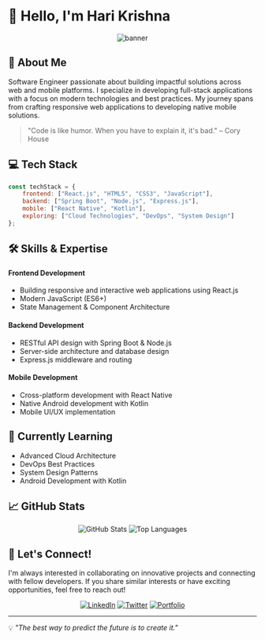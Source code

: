 # 👋 Hello, I'm Hari Krishna 

<div align="center">
  <img src="/api/placeholder/800/200" alt="banner" />
</div>

## 🚀 About Me

Software Engineer passionate about building impactful solutions across web and mobile platforms. I specialize in developing full-stack applications with a focus on modern technologies and best practices. My journey spans from crafting responsive web applications to developing native mobile solutions.

> "Code is like humor. When you have to explain it, it's bad." – Cory House

## 💻 Tech Stack

```javascript
const techStack = {
    frontend: ["React.js", "HTML5", "CSS3", "JavaScript"],
    backend: ["Spring Boot", "Node.js", "Express.js"],
    mobile: ["React Native", "Kotlin"],
    exploring: ["Cloud Technologies", "DevOps", "System Design"]
};
```

## 🛠️ Skills & Expertise

#### Frontend Development
- Building responsive and interactive web applications using React.js
- Modern JavaScript (ES6+)
- State Management & Component Architecture

#### Backend Development
- RESTful API design with Spring Boot & Node.js
- Server-side architecture and database design
- Express.js middleware and routing

#### Mobile Development
- Cross-platform development with React Native
- Native Android development with Kotlin
- Mobile UI/UX implementation

## 🌱 Currently Learning

- Advanced Cloud Architecture
- DevOps Best Practices
- System Design Patterns
- Android Development with Kotlin

## 📈 GitHub Stats

<div align="center">
  <img src="/api/placeholder/495/195" alt="GitHub Stats" />
  <img src="/api/placeholder/495/195" alt="Top Languages" />
</div>

## 🤝 Let's Connect!

I'm always interested in collaborating on innovative projects and connecting with fellow developers. If you share similar interests or have exciting opportunities, feel free to reach out!

<div align="center">
  
[![LinkedIn](https://img.shields.io/badge/LinkedIn-0077B5?style=for-the-badge&logo=linkedin&logoColor=white)](https://linkedin.com/in/yourprofile)
[![Twitter](https://img.shields.io/badge/Twitter-1DA1F2?style=for-the-badge&logo=twitter&logoColor=white)](https://twitter.com/yourprofile)
[![Portfolio](https://img.shields.io/badge/Portfolio-FF5722?style=for-the-badge&logo=google-chrome&logoColor=white)](https://yourportfolio.com)

</div>

---

💡 _"The best way to predict the future is to create it."_
<!---
Hari-krishna-tech/Hari-krishna-tech is a ✨ special ✨ repository because its `README.md` (this file) appears on your GitHub profile.
You can click the Preview link to take a look at your changes.
--->
